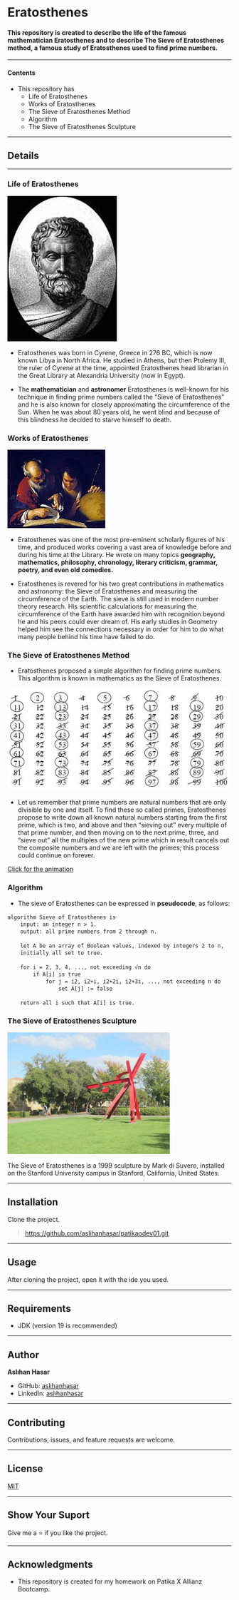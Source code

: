 # Eratosthenes

#### This repository is created to describe the life of the famous mathematician Eratosthenes and to describe The Sieve of Eratosthenes  method, a famous study of Eratosthenes used to find prime numbers.

---
#### Contents
* This repository has
    * Life of Eratosthenes
    * Works of Eratosthenes
    * The Sieve of Eratosthenes Method
    * Algorithm
    * The Sieve of Eratosthenes Sculpture

---

## Details

-----

### Life of Eratosthenes

![img_1.png](img.png)

* Eratosthenes was born in Cyrene, Greece in 276 BC, which is now known Libya in North Africa.
  He studied in Athens, but then Ptolemy III, the ruler of Cyrene at the time, appointed Eratosthenes
  head librarian in the Great Library at Alexandria University (now in Egypt).

* The **mathematician** and **astronomer** Eratosthenes is well-known for his technique in finding prime
  numbers called the “Sieve of Eratosthenes” and he is also known for closely approximating the
  circumference of the Sun. When he was about 80 years old, he went blind and because of this blindness
  he decided to starve himself to death.

### Works of Eratosthenes

![img_2.png](img_2.png)

* Eratosthenes was one of the most pre-eminent scholarly figures of his time, and produced works
  covering a vast area of knowledge before and during his time at the Library. He wrote on many
  topics **geography, mathematics, philosophy, chronology, literary criticism, grammar, poetry,
  and even old comedies.**


* Eratosthenes is revered for his two great contributions in mathematics and astronomy:
  the Sieve of Eratosthenes and measuring the circumference of the Earth. The sieve is
  still used in modern number theory research. His scientific calculations for measuring the
  circumference of the Earth have awarded him with recognition beyond he and his peers could ever
  dream of. His early studies in Geometry helped him see the connections necessary in order for him to
  do what many people behind his time have failed to do.

### The Sieve of Eratosthenes Method

* Eratosthenes proposed a simple algorithm for finding prime numbers. This algorithm is known in
  mathematics as the Sieve of Eratosthenes.

![img_1.png](img_1.png)

* Let us remember that prime numbers are natural numbers that are only divisible by one and itself. To find these so called primes,
  Eratosthenes propose to write down all known natural numbers starting from the first prime, which is two,
  and above and then “sieving out” every multiple of that prime number, and then moving on to the next prime,
  three, and “sieve out” all the multiples of the new prime which in result cancels out the composite numbers
  and we are left with the primes; this process could continue on forever.

[Click for the animation](https://en.wikipedia.org/wiki/File:Animation_Sieve_of_Eratosth.gif)

### Algorithm

* The sieve of Eratosthenes can be expressed in **pseudocode**, as follows:

```
algorithm Sieve of Eratosthenes is
    input: an integer n > 1.
    output: all prime numbers from 2 through n.

    let A be an array of Boolean values, indexed by integers 2 to n,
    initially all set to true.
    
    for i = 2, 3, 4, ..., not exceeding √n do
        if A[i] is true
            for j = i2, i2+i, i2+2i, i2+3i, ..., not exceeding n do
                set A[j] := false

    return all i such that A[i] is true.
```

### The Sieve of Eratosthenes Sculpture

![img_3.png](img_3.png)

The Sieve of Eratosthenes is a 1999 sculpture by Mark di Suvero, installed on the Stanford University
campus in Stanford, California, United States.

---

## Installation
Clone the project.
> https://github.com/aslihanhasar/patikaodev01.git

---

## Usage
After cloning the project, open it with the ide you used.

---

## Requirements
* JDK (version 19 is recommended)

---

## Author
**Aslıhan Hasar**

* GitHub: [aslıhanhasar](https://github.com/aslihanhasar)
* LinkedIn: [aslıhanhasar](https://www.linkedin.com/in/asl%C4%B1hanhasar
  )
---

## Contributing
Contributions, issues, and feature requests are welcome.

---

## License

[MIT](https://choosealicense.com/licenses/mit/)

---

## Show Your Suport
Give me a &#11088; if you like the project.

---

## Acknowledgments
* This repository is created for my homework on Patika X Allianz Bootcamp.